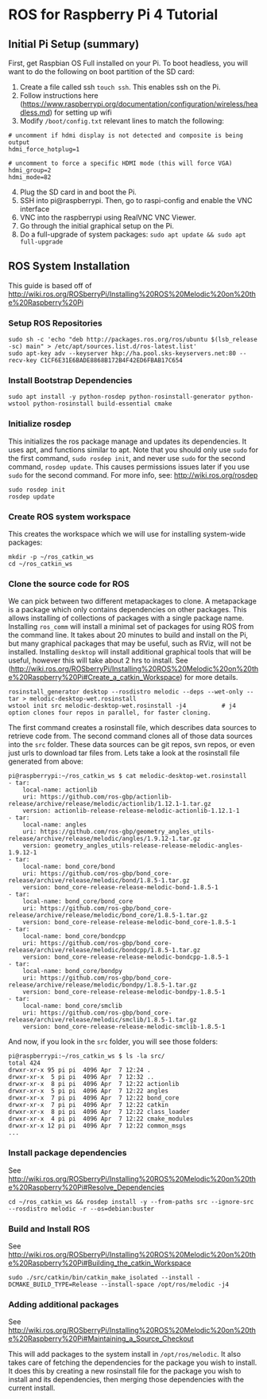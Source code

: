 # ROS for Raspberry Pi 4 Tutorial

## Initial Pi Setup (summary)

First, get Raspbian OS Full installed on your Pi. To boot headless, you will want to do the following on boot partition of the SD card:

1) Create a file called ssh `touch ssh`. This enables ssh on the Pi.
2) Follow instructions here (https://www.raspberrypi.org/documentation/configuration/wireless/headless.md) for setting up wifi
3) Modify `/boot/config.txt` relevant lines to match the following:

```
# uncomment if hdmi display is not detected and composite is being output
hdmi_force_hotplug=1

# uncomment to force a specific HDMI mode (this will force VGA)
hdmi_group=2
hdmi_mode=82
```
4) Plug the SD card in and boot the Pi.
5) SSH into pi@raspberrypi. Then, go to raspi-config and enable the VNC interface
6) VNC into the raspberrypi using RealVNC VNC Viewer.
7) Go through the initial graphical setup on the Pi.
8) Do a full-upgrade of system packages: `sudo apt update && sudo apt full-upgrade`

## ROS System Installation

This guide is based off of http://wiki.ros.org/ROSberryPi/Installing%20ROS%20Melodic%20on%20the%20Raspberry%20Pi

### Setup ROS Repositories

```
sudo sh -c 'echo "deb http://packages.ros.org/ros/ubuntu $(lsb_release -sc) main" > /etc/apt/sources.list.d/ros-latest.list'
sudo apt-key adv --keyserver hkp://ha.pool.sks-keyservers.net:80 --recv-key C1CF6E31E6BADE8868B172B4F42ED6FBAB17C654
```

### Install Bootstrap Dependencies

```
sudo apt install -y python-rosdep python-rosinstall-generator python-wstool python-rosinstall build-essential cmake
```

### Initialize rosdep

This initializes the ros package manage and updates its dependencies. It uses apt, and functions similar to apt. Note that you should only use `sudo` for the first command, `sudo rosdep init`, and never use `sudo` for the second command, `rosdep update`. This causes permissions issues later if you use `sudo` for the second command. For more info, see: http://wiki.ros.org/rosdep 

```
sudo rosdep init
rosdep update
```

### Create ROS system workspace

This creates the workspace which we will use for installing system-wide packages:

```
mkdir -p ~/ros_catkin_ws
cd ~/ros_catkin_ws
```

### Clone the source code for ROS

We can pick between two different metapackages to clone. A metapackage is a package which only contains dependencies on other packages. This allows installing of collections of packages with a single package name. Installing `ros_comm` will install a minimal set of packages for using ROS from the command line. It takes about 20 minutes to build and install on the Pi, but many graphical packages that may be useful, such as RViz, will not be installed. Installing `desktop` will install additional graphical tools that will be useful, however this will take about 2 hrs to install. See (http://wiki.ros.org/ROSberryPi/Installing%20ROS%20Melodic%20on%20the%20Raspberry%20Pi#Create_a_catkin_Workspace) for more details.

```
rosinstall_generator desktop --rosdistro melodic --deps --wet-only --tar > melodic-desktop-wet.rosinstall
wstool init src melodic-desktop-wet.rosinstall -j4          # j4 option clones four repos in parallel, for faster cloning.
```

The first command creates a rosinstall file, which describes data sources to retrieve code from. The second command clones all of those data sources into the `src` folder. These data sources can be git repos, svn repos, or even just urls to download tar files from. Lets take a look at the rosinstall file generated from above:

```
pi@raspberrypi:~/ros_catkin_ws $ cat melodic-desktop-wet.rosinstall 
- tar:
    local-name: actionlib
    uri: https://github.com/ros-gbp/actionlib-release/archive/release/melodic/actionlib/1.12.1-1.tar.gz
    version: actionlib-release-release-melodic-actionlib-1.12.1-1
- tar:
    local-name: angles
    uri: https://github.com/ros-gbp/geometry_angles_utils-release/archive/release/melodic/angles/1.9.12-1.tar.gz
    version: geometry_angles_utils-release-release-melodic-angles-1.9.12-1
- tar:
    local-name: bond_core/bond
    uri: https://github.com/ros-gbp/bond_core-release/archive/release/melodic/bond/1.8.5-1.tar.gz
    version: bond_core-release-release-melodic-bond-1.8.5-1
- tar:
    local-name: bond_core/bond_core
    uri: https://github.com/ros-gbp/bond_core-release/archive/release/melodic/bond_core/1.8.5-1.tar.gz
    version: bond_core-release-release-melodic-bond_core-1.8.5-1
- tar:
    local-name: bond_core/bondcpp
    uri: https://github.com/ros-gbp/bond_core-release/archive/release/melodic/bondcpp/1.8.5-1.tar.gz
    version: bond_core-release-release-melodic-bondcpp-1.8.5-1
- tar:
    local-name: bond_core/bondpy
    uri: https://github.com/ros-gbp/bond_core-release/archive/release/melodic/bondpy/1.8.5-1.tar.gz
    version: bond_core-release-release-melodic-bondpy-1.8.5-1
- tar:
    local-name: bond_core/smclib
    uri: https://github.com/ros-gbp/bond_core-release/archive/release/melodic/smclib/1.8.5-1.tar.gz
    version: bond_core-release-release-melodic-smclib-1.8.5-1
```

And now, if you look in the `src` folder, you will see those folders:

```
pi@raspberrypi:~/ros_catkin_ws $ ls -la src/
total 424
drwxr-xr-x 95 pi pi  4096 Apr  7 12:24 .
drwxr-xr-x  5 pi pi  4096 Apr  7 12:32 ..
drwxr-xr-x  8 pi pi  4096 Apr  7 12:22 actionlib
drwxr-xr-x  5 pi pi  4096 Apr  7 12:22 angles
drwxr-xr-x  7 pi pi  4096 Apr  7 12:22 bond_core
drwxr-xr-x  7 pi pi  4096 Apr  7 12:22 catkin
drwxr-xr-x  8 pi pi  4096 Apr  7 12:22 class_loader
drwxr-xr-x  4 pi pi  4096 Apr  7 12:22 cmake_modules
drwxr-xr-x 12 pi pi  4096 Apr  7 12:22 common_msgs
...
```

### Install package dependencies

See http://wiki.ros.org/ROSberryPi/Installing%20ROS%20Melodic%20on%20the%20Raspberry%20Pi#Resolve_Dependencies


```
cd ~/ros_catkin_ws && rosdep install -y --from-paths src --ignore-src --rosdistro melodic -r --os=debian:buster
```

### Build and Install ROS

See http://wiki.ros.org/ROSberryPi/Installing%20ROS%20Melodic%20on%20the%20Raspberry%20Pi#Building_the_catkin_Workspace

```
sudo ./src/catkin/bin/catkin_make_isolated --install -DCMAKE_BUILD_TYPE=Release --install-space /opt/ros/melodic -j4
```

### Adding additional packages

See http://wiki.ros.org/ROSberryPi/Installing%20ROS%20Melodic%20on%20the%20Raspberry%20Pi#Maintaining_a_Source_Checkout

This will add packages to the system install in `/opt/ros/melodic`. It also takes care of fetching the dependencies for the package
you wish to install. It does this by creating a new rosinstall file for the package you wish to install and its dependencies, then
merging those dependencies with the current install.



